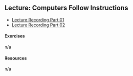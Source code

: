 ## Lecture: Computers Follow Instructions

- [Lecture Recording Part 01](https://vimeo.com/340362692/900e20232f)
- [Lecture Recording Part 02](https://vimeo.com/340703072/64a3467160)

#### Exercises
n/a
#### Resources
n/a

